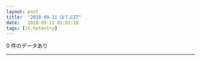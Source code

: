 ```yaml
---
layout: post
title:  "2018-09-11 はてぶIT"
date:   2018-09-11 01:01:18
tags: [it-hotentry]
---
```

0 件のデータあり

<hr>
